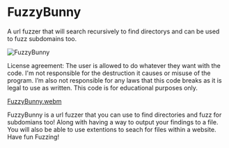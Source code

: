 # FuzzyBunny
A url fuzzer that will search recursively to find directorys and can be used to fuzz subdomains too.

![FuzzyBunny](https://github.com/user-attachments/assets/8639b18c-7b62-4aa8-b508-719fc7c41e5a)

License agreement: The user is allowed to do whatever they want with the code. I'm not responsible for the destruction it causes or misuse of the program. I’m also not responsible for any laws that this code breaks as it is legal to use as written. This code is for educational purposes only.

[FuzzyBunny.webm](https://github.com/user-attachments/assets/71600d8a-d19b-4939-beb2-e80ba6aac7ff)

FuzzyBunny is a url fuzzer that you can use to find directories and fuzz for subdomians too! Along with having a way to output your findings to a file. You will also be able to use extentions to seach for files within a website. Have fun Fuzzing!
